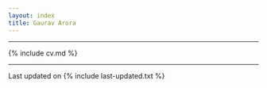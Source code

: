 ```yaml
---
layout: index
title: Gaurav Arora
---
```


---

{% include cv.md %}

---

Last updated on {% include last-updated.txt %}
